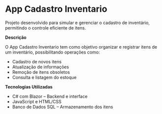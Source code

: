# App Cadastro Inventario
Projeto desenvolvido para simular e gerenciar o cadastro de inventário, permitindo o controle eficiente de itens.

**Descrição**

O App Cadastro Inventario tem como objetivo organizar e registrar itens de um inventário, possibilitando operações como:

* Cadastro de novos itens
* Atualização de informações
* Remoção de itens obsoletos
* Consulta e listagem do estoque

**Tecnologias Utilizadas**

* C# com Blazor – Backend e interface
* JavaScript e HTML/CSS
* Banco de Dados SQL – Armazenamento dos itens
